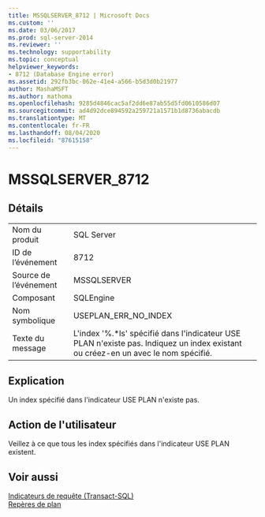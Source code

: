 ```yaml
---
title: MSSQLSERVER_8712 | Microsoft Docs
ms.custom: ''
ms.date: 03/06/2017
ms.prod: sql-server-2014
ms.reviewer: ''
ms.technology: supportability
ms.topic: conceptual
helpviewer_keywords:
- 8712 (Database Engine error)
ms.assetid: 292fb3bc-062e-41e4-a566-b5d3d0b21977
author: MashaMSFT
ms.author: mathoma
ms.openlocfilehash: 9285d4846cac5af2dd6e87ab55d5fd0610586d07
ms.sourcegitcommit: ad4d92dce894592a259721a1571b1d8736abacdb
ms.translationtype: MT
ms.contentlocale: fr-FR
ms.lasthandoff: 08/04/2020
ms.locfileid: "87615158"
---
```

# <a name="mssqlserver_8712"></a>MSSQLSERVER_8712
    
## <a name="details"></a>Détails  
  
|||  
|-|-|  
|Nom du produit|SQL Server|  
|ID de l’événement|8712|  
|Source de l’événement|MSSQLSERVER|  
|Composant|SQLEngine|  
|Nom symbolique|USEPLAN_ERR_NO_INDEX|  
|Texte du message|L'index '%.*ls' spécifié dans l'indicateur USE PLAN n'existe pas. Indiquez un index existant ou créez-en un avec le nom spécifié.|  
  
## <a name="explanation"></a>Explication  
 Un index spécifié dans l'indicateur USE PLAN n'existe pas.  
  
## <a name="user-action"></a>Action de l'utilisateur  
 Veillez à ce que tous les index spécifiés dans l'indicateur USE PLAN existent.  
  
## <a name="see-also"></a>Voir aussi  
 [Indicateurs de requête &#40;Transact-SQL&#41;](/sql/t-sql/queries/hints-transact-sql-query)   
 [Repères de plan](../performance/plan-guides.md)  
  
  
